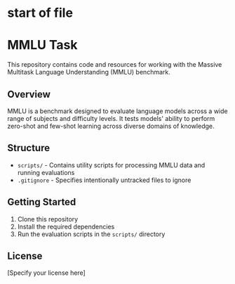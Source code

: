  # start of file
# MMLU Task

This repository contains code and resources for working with the Massive Multitask Language Understanding (MMLU) benchmark.

## Overview

MMLU is a benchmark designed to evaluate language models across a wide range of subjects and difficulty levels. It tests models' ability to perform zero-shot and few-shot learning across diverse domains of knowledge.

## Structure

- `scripts/` - Contains utility scripts for processing MMLU data and running evaluations
- `.gitignore` - Specifies intentionally untracked files to ignore

## Getting Started

1. Clone this repository
2. Install the required dependencies
3. Run the evaluation scripts in the `scripts/` directory

## License

[Specify your license here]
